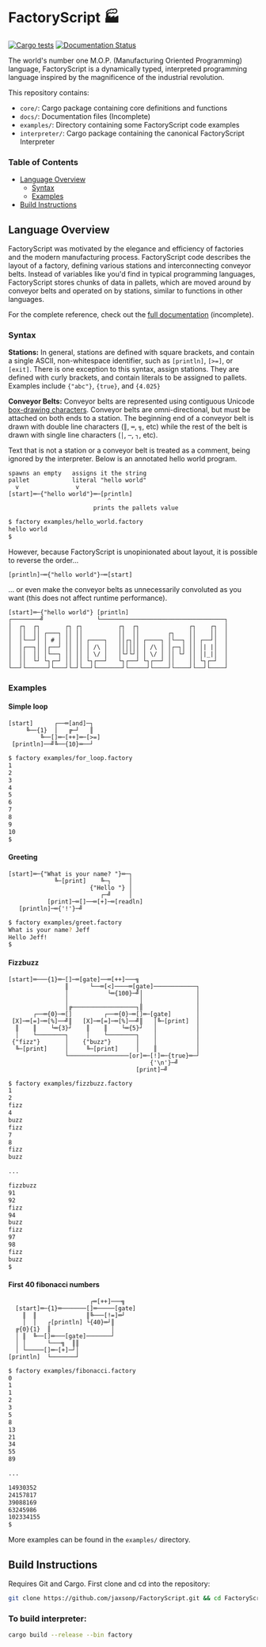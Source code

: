 # FactoryScript 🏭

[![Cargo tests](https://github.com/jaxsonp/FactoryScript/actions/workflows/rust.yml/badge.svg)](https://github.com/jaxsonp/FactoryScript/actions/workflows/rust.yml)
[![Documentation Status](https://readthedocs.org/projects/factoryscript/badge/?version=latest)](https://factoryscript.readthedocs.io/en/latest/?badge=latest)

The world's number one M.O.P. (Manufacturing Oriented Programming) language, FactoryScript is a dynamically typed, interpreted programming language inspired by the magnificence of the industrial revolution.

This repository contains:

- `core/`: Cargo package containing core definitions and functions
- `docs/`: Documentation files (Incomplete)
- `examples/`: Directory containing some FactoryScript code examples
- `interpreter/`: Cargo package containing the canonical FactoryScript Interpreter

### Table of Contents

- [Language Overview](#language-overview)
  - [Syntax](#syntax)
  - [Examples](#examples)
- [Build Instructions](#build-instructions)

## Language Overview

FactoryScript was motivated by the elegance and efficiency of factories and the modern manufacturing process. FactoryScript code describes the layout of a factory, defining various stations and interconnecting conveyor belts. Instead of variables like you'd find in typical programming languages, FactoryScript stores chunks of data in pallets, which are moved around by conveyor belts and operated on by stations, similar to functions in other languages.

For the complete reference, check out the [full documentation](https://factoryscript.readthedocs.io/en/latest/) (incomplete).

### Syntax

**Stations:** In general, stations are defined with square brackets, and contain a single ASCII, non-whitespace identifier, such as `[println]`, `[>=]`, or `[exit]`. There is one exception to this syntax, assign stations. They are defined with curly brackets, and contain literals to be assigned to pallets. Examples include `{"abc"}`, `{true}`, and `{4.025}`

**Conveyor Belts:** Conveyor belts are represented using contiguous Unicode [box-drawing characters](https://en.wikipedia.org/wiki/Box-drawing_characters). Conveyor belts are omni-directional, but must be attached on both ends to a station. The beginning end of a conveyor belt is drawn with double line characters (`║`, `═`, `╗`, etc) while the rest of the belt is drawn with single line characters (`│`, `─`, `┐`, etc).

Text that is not a station or a conveyor belt is treated as a comment, being ignored by the interpreter. Below is an annotated hello world program.

```text
spawns an empty   assigns it the string
pallet            literal "hello world"
  v                v
[start]═─{"hello world"}═─[println]
                            ^
                        prints the pallets value
```

```sh
$ factory examples/hello_world.factory
hello world
$
```

However, because FactoryScript is unopinionated about layout, it is possible to reverse the order...

```text
[println]─═{"hello world"}─═[start]
```

... or even make the conveyor belts as unnecessarily convoluted as you want (this does not affect runtime performance).

```text
[start]═─{"hello world"} [println]
┌────────╝               └───────────────────────────────────┐
│  ┌┐  ┌┐       ┌┐ ┌┐          ┌┐  ┌┐              ┌┐    ┌┐  │
│  ││  ││ ┌───┐ ││ ││          ││  ││        ┌┐    ││    ││  │
│  │└──┘│ │ # │ ││ ││ ┌────┐   ││┌┐││ ┌────┐ │└──┐ ││ ┌──┘│  │
│  │┌──┐│ │┌──┘ ││ ││ │ /\ │   ││││││ │ /\ │ │┌─┐│ ││ │| |│  │
│  ││  ││ │└──┐ ││ ││ │ \/ │   │└┘└┘│ │ \/ │ ││ └┘ ││ │|_|│  │
│  ││  └┘ └┐┌─┘ ││ ││ └┐┌──┘   └┐┌──┘ └┐┌──┘ ││    ││ └┐┌─┘  │
└──┘└──────┘└───┘└─┘└──┘└───────┘└─────┘└────┘└────┘└──┘└────┘
```

### Examples

#### Simple loop

```text
[start]      ┌──═[and]─┐
     ╚──{1}  │   ╔─┘   ║
         ╚──[]═─[++]═─[>=]
 [println]──╝╚──{10}═──┘
```

```sh
$ factory examples/for_loop.factory
1
2
3
4
5
6
7
8
9
10
$
```

#### Greeting

```text
[start]═─{"What is your name? "}═─┐
             ╚─[print]    ╚─┐     │
                       {"Hello "} │
                          ┌─╝     │
           [print]─═[]──═[+]─═[readln]
   [println]─═{'!'}─╝
```

```sh
$ factory examples/greet.factory
What is your name? Jeff
Hello Jeff!
$
```

#### Fizzbuzz

```text
[start]═───{1}═─[]─═[gate]──═[++]───╗
                ║      └──═[<]────═[gate]────────────┐
                │           └═{100}─╝│               │
                │                    │               │
                │╔──────────────────┐║               │
       ┌──═{0}─═[]         ┌──═{0}─═[]═─[gate]       │
 [X]─═[=]─═[%]──╝║   [X]─═[=]─═[%]──╝║   │╚─[print]  │
  ║    ║    └═{3}┘    ║    ║    └═{5}┘   │           │
  │    └────────┐     │    └────────┐    │           │
 {"fizz"}       │    {"buzz"}       │    │           │
  ╚─[print]     │     ╚─[print]     │    ║           │
                └─────────────────[or]═─[!]═─{true}═─┘
                                        {'\n'}─╝
                                    [print]─╝
```

```sh
$ factory examples/fizzbuzz.factory
1
2
fizz
4
buzz
fizz
7
8
fizz
buzz

...

fizzbuzz
91
92
fizz
94
buzz
fizz
97
98
fizz
buzz
$
```

#### First 40 fibonacci numbers

```
                       ┌═[++]───╗
  [start]═─{1}═───────[]═─────[gate]
    ║  ║              ║╚───[!=]═┘
    │  │   ┌[println] └{40}═┘║
  ╔{0}{1}  ║                 │
  │ ║  ╚──[]═───[gate]───────┘
  │ │      └───╗  ║║
  │ └─────[]═─[+]─┘│
[println]  └───────┘
```

```sh
$ factory examples/fibonacci.factory
0
1
1
2
3
5
8
13
21
34
55
89

...

14930352
24157817
39088169
63245986
102334155
$
```

More examples can be found in the `examples/` directory.

## Build Instructions

Requires Git and Cargo. First clone and cd into the repository:

```sh
git clone https://github.com/jaxsonp/FactoryScript.git && cd FactoryScript/
```

### To build interpreter:

```sh
cargo build --release --bin factory
```
